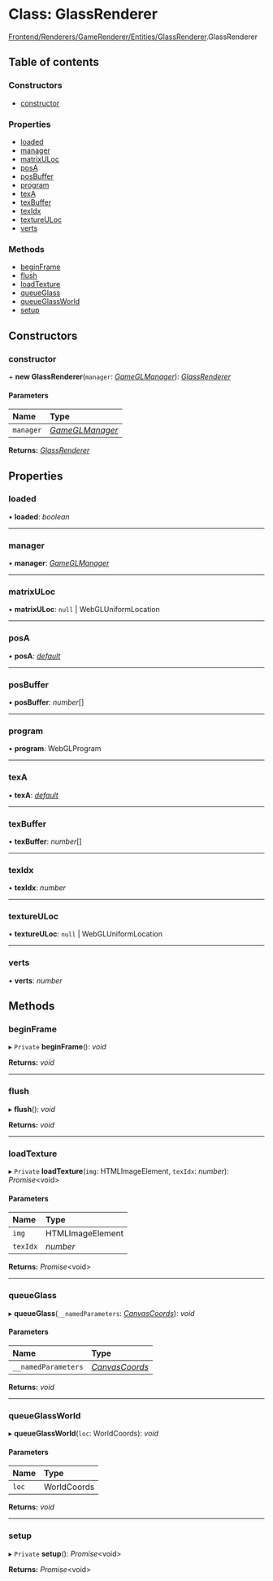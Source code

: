 # Class: GlassRenderer

[Frontend/Renderers/GameRenderer/Entities/GlassRenderer](../modules/frontend_renderers_gamerenderer_entities_glassrenderer.md).GlassRenderer

## Table of contents

### Constructors

- [constructor](frontend_renderers_gamerenderer_entities_glassrenderer.glassrenderer.md#constructor)

### Properties

- [loaded](frontend_renderers_gamerenderer_entities_glassrenderer.glassrenderer.md#loaded)
- [manager](frontend_renderers_gamerenderer_entities_glassrenderer.glassrenderer.md#manager)
- [matrixULoc](frontend_renderers_gamerenderer_entities_glassrenderer.glassrenderer.md#matrixuloc)
- [posA](frontend_renderers_gamerenderer_entities_glassrenderer.glassrenderer.md#posa)
- [posBuffer](frontend_renderers_gamerenderer_entities_glassrenderer.glassrenderer.md#posbuffer)
- [program](frontend_renderers_gamerenderer_entities_glassrenderer.glassrenderer.md#program)
- [texA](frontend_renderers_gamerenderer_entities_glassrenderer.glassrenderer.md#texa)
- [texBuffer](frontend_renderers_gamerenderer_entities_glassrenderer.glassrenderer.md#texbuffer)
- [texIdx](frontend_renderers_gamerenderer_entities_glassrenderer.glassrenderer.md#texidx)
- [textureULoc](frontend_renderers_gamerenderer_entities_glassrenderer.glassrenderer.md#textureuloc)
- [verts](frontend_renderers_gamerenderer_entities_glassrenderer.glassrenderer.md#verts)

### Methods

- [beginFrame](frontend_renderers_gamerenderer_entities_glassrenderer.glassrenderer.md#beginframe)
- [flush](frontend_renderers_gamerenderer_entities_glassrenderer.glassrenderer.md#flush)
- [loadTexture](frontend_renderers_gamerenderer_entities_glassrenderer.glassrenderer.md#loadtexture)
- [queueGlass](frontend_renderers_gamerenderer_entities_glassrenderer.glassrenderer.md#queueglass)
- [queueGlassWorld](frontend_renderers_gamerenderer_entities_glassrenderer.glassrenderer.md#queueglassworld)
- [setup](frontend_renderers_gamerenderer_entities_glassrenderer.glassrenderer.md#setup)

## Constructors

### constructor

\+ **new GlassRenderer**(`manager`: [_GameGLManager_](frontend_renderers_gamerenderer_webgl_gameglmanager.gameglmanager.md)): [_GlassRenderer_](frontend_renderers_gamerenderer_entities_glassrenderer.glassrenderer.md)

#### Parameters

| Name      | Type                                                                                    |
| :-------- | :-------------------------------------------------------------------------------------- |
| `manager` | [_GameGLManager_](frontend_renderers_gamerenderer_webgl_gameglmanager.gameglmanager.md) |

**Returns:** [_GlassRenderer_](frontend_renderers_gamerenderer_entities_glassrenderer.glassrenderer.md)

## Properties

### loaded

• **loaded**: _boolean_

---

### manager

• **manager**: [_GameGLManager_](frontend_renderers_gamerenderer_webgl_gameglmanager.gameglmanager.md)

---

### matrixULoc

• **matrixULoc**: `null` \| WebGLUniformLocation

---

### posA

• **posA**: [_default_](frontend_renderers_gamerenderer_webgl_attribmanager.default.md)

---

### posBuffer

• **posBuffer**: _number_[]

---

### program

• **program**: WebGLProgram

---

### texA

• **texA**: [_default_](frontend_renderers_gamerenderer_webgl_attribmanager.default.md)

---

### texBuffer

• **texBuffer**: _number_[]

---

### texIdx

• **texIdx**: _number_

---

### textureULoc

• **textureULoc**: `null` \| WebGLUniformLocation

---

### verts

• **verts**: _number_

## Methods

### beginFrame

▸ `Private` **beginFrame**(): _void_

**Returns:** _void_

---

### flush

▸ **flush**(): _void_

**Returns:** _void_

---

### loadTexture

▸ `Private` **loadTexture**(`img`: HTMLImageElement, `texIdx`: _number_): _Promise_<void\>

#### Parameters

| Name     | Type             |
| :------- | :--------------- |
| `img`    | HTMLImageElement |
| `texIdx` | _number_         |

**Returns:** _Promise_<void\>

---

### queueGlass

▸ **queueGlass**(`__namedParameters`: [_CanvasCoords_](../interfaces/backend_utils_coordinates.canvascoords.md)): _void_

#### Parameters

| Name                | Type                                                                      |
| :------------------ | :------------------------------------------------------------------------ |
| `__namedParameters` | [_CanvasCoords_](../interfaces/backend_utils_coordinates.canvascoords.md) |

**Returns:** _void_

---

### queueGlassWorld

▸ **queueGlassWorld**(`loc`: WorldCoords): _void_

#### Parameters

| Name  | Type        |
| :---- | :---------- |
| `loc` | WorldCoords |

**Returns:** _void_

---

### setup

▸ `Private` **setup**(): _Promise_<void\>

**Returns:** _Promise_<void\>
